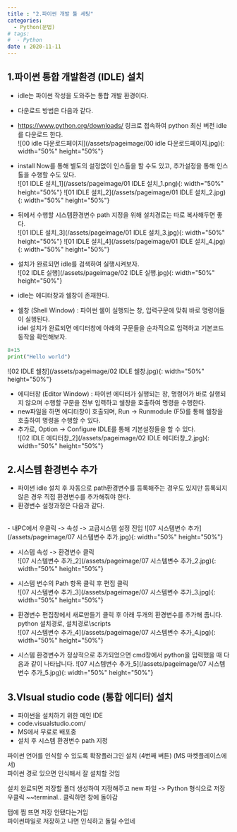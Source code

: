 ```yaml
---
title : "2.파이썬 개발 툴 세팅"
categories:
  - Python(문법)
# tags:
#  - Python
date : 2020-11-11
--- 
```


  
1.파이썬 통합 개발환경 (IDLE)  설치   
---

 - idle는 파이썬 작성을 도와주는 통합 개발 환경이다.  
 - 다운로드 방법은 다음과 같다.  
 
 
- <https://www.python.org/downloads/> 링크로 접속하여 python 최신 버전 idle를 다운로드 한다.  
 ![00 idle 다운로드페이지](/assets/pageimage/00 idle 다운로드페이지.jpg){: width="50%" height="50%"}

- install Now를 통해 별도의 설정없이 인스톨을 할 수도 있고, 추가설정을 통해 인스톨을 수행할 수도 있다.  
![01 IDLE 설치_1](/assets/pageimage/01 IDLE 설치_1.png){: width="50%" height="50%"}
![01 IDLE 설치_2](/assets/pageimage/01 IDLE 설치_2.jpg){: width="50%" height="50%"}

- 뒤에서 수행할 시스템환경변수 path 지정을 위해 설치경로는 따로 복사해두면 좋다.  
![01 IDLE 설치_3](/assets/pageimage/01 IDLE 설치_3.jpg){: width="50%" height="50%"}
![01 IDLE 설치_4](/assets/pageimage/01 IDLE 설치_4.jpg){: width="50%" height="50%"}

- 설치가 완료되면 idle를 검색하여 실행시켜보자.  
![02 IDLE 실행](/assets/pageimage/02 IDLE 실행.jpg){: width="50%" height="50%"}

- idle는 에디터창과 쉘창이 존재한다.  
- 쉘창 (Shell Window) : 파이썬 쉘이 실행되는 창, 입력구문에 맞춰 바로 명령어들이 실행된다.  
idel 설치가 완료되면 에디터창에 아래의 구문들을 순차적으로 입력하고 기본코드 동작을 확인해보자.

```python
8+15
print("Hello world")
```
![02 IDLE 쉘창](/assets/pageimage/02 IDLE 쉘창.jpg){: width="50%" height="50%"}

- 에디터창 (Editor Window) : 파이썬 에디터가 실행되는 창, 명령어가 바로 실행되지 않으며 수행할 구문을 전부 입력하고 쉘창을 호출하여 명령을 수행한다. 
- new파일을 하면 에디터창이 호출되며, Run -> Runmodule (F5)를 통해 쉘창을 호출하여 명령을 수행할 수 있다. 
- 추가로, Option -> Configure IDLE를 통해 기본설정들을 할 수 있다.  
![02 IDLE 에디터창_2](/assets/pageimage/02 IDLE 에디터창_2.jpg){: width="50%" height="50%"}


2.시스템 환경변수 추가 
--- 
- 파이썬 idle 설치 후 자동으로 path환경변수를 등록해주는 경우도 있지만 등록되지 않은 경우 직접 환경변수를 추가해줘야 한다.  
- 환경변수 설정과정은 다음과 같다.  
<br>
- 내PC에서 우클릭 -> 속성 -> 고급시스템 설정 진입  
![07 시스템변수 추가](/assets/pageimage/07 시스템변수 추가.jpg){: width="50%" height="50%"}

- 시스템 속성 -> 환경변수 클릭  
![07 시스템변수 추가_2](/assets/pageimage/07 시스템변수 추가_2.jpg){: width="50%" height="50%"}

- 시스템 변수의 Path 항목 클릭 후 편집 클릭  
![07 시스템변수 추가_3](/assets/pageimage/07 시스템변수 추가_3.jpg){: width="50%" height="50%"}

- 환경변수 편집창에서 새로만들기 클릭 후 아래 두개의 환경변수를 추가해 줍니다.  
python 설치경로, 설치경로\scripts  
![07 시스템변수 추가_4](/assets/pageimage/07 시스템변수 추가_4.jpg){: width="50%" height="50%"}  

- 시스템 환경변수가 정상적으로 추가되었으면 cmd창에서 python을 입력했을 때 다음과 같이 나타납니다.
![07 시스템변수 추가_5](/assets/pageimage/07 시스템변수 추가_5.jpg){: width="50%" height="50%"}



3.VIsual studio code (통합 에디터) 설치  
---

 - 파이썬을 설치하기 위한 메인 IDE   
 - code.visualstudio.com/  
 - MS에서 무료로 배포중   
 - 설치 후 시스템 환경변수 path 지정   
  
  
파이썬 언어를 인식할 수 있도록 확장플러그인 설치 (4번째 버튼) (MS 마켓플레이스에서)   
파이썬 경로 있으면 인식해서 잘 설치할 것임   
  
설치 완료되면 저장할 폴더 생성하여 지정해주고 new 파일 -> Python 형식으로 저장   
우클릭 ~~terminal.. 클릭하면 창에 돌아감   
  
탭에 쩜 뜨면 저장 안됐다는거임  
파이썬파일로 저장하고 나면 인식하고 돌릴 수있네  
  
